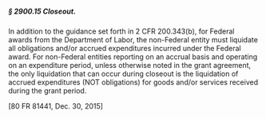 ##### § 2900.15 Closeout. #####

In addition to the guidance set forth in 2 CFR 200.343(b), for Federal awards from the Department of Labor, the non-Federal entity must liquidate all obligations and/or accrued expenditures incurred under the Federal award. For non-Federal entities reporting on an accrual basis and operating on an expenditure period, unless otherwise noted in the grant agreement, the only liquidation that can occur during closeout is the liquidation of accrued expenditures (NOT obligations) for goods and/or services received during the grant period.

[80 FR 81441, Dec. 30, 2015]